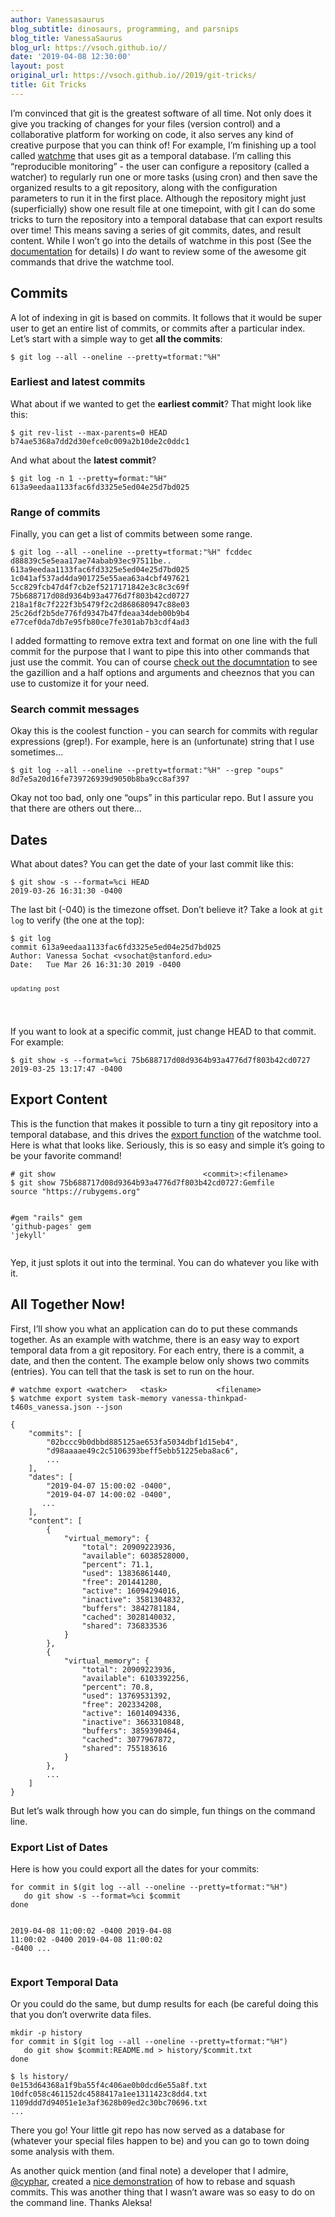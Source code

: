 ```yaml
---
author: Vanessasaurus
blog_subtitle: dinosaurs, programming, and parsnips
blog_title: VanessaSaurus
blog_url: https://vsoch.github.io//
date: '2019-04-08 12:30:00'
layout: post
original_url: https://vsoch.github.io//2019/git-tricks/
title: Git Tricks
---
```


<p>I’m convinced that git is the greatest software of all time. Not only does it give
you tracking of changes for your files (version control) and a collaborative platform
for working on code, it also serves any kind of creative purpose that you can think of!
For example, I’m finishing up a tool called <a href="https://www.github.com/vsoch/watchme">watchme</a> 
that uses git as a temporal database. I’m calling this “reproducible monitoring” - the 
user can configure a repository (called a watcher) to regularly run one or more tasks 
(using cron) and then save the organized results to a git repository, along with the configuration
parameters to run it in the first place. Although the repository might just (superficially) show
one result file at one timepoint, with git I can do some tricks to turn the repository
into a temporal database that can export results over time! This means saving a series
of git commits, dates, and result content. While I won’t go into the details of watchme in this post 
(See the <a href="https://vsoch.github.io/watchme">documentation</a> for details) I <em>do</em> want to 
review some of the awesome git commands that drive the watchme tool.</p>

<h2 id="commits">Commits</h2>

<p>A lot of indexing in git is based on commits. It follows that it would be super user to get an entire
list of commits, or commits after a particular index. Let’s start with a simple way to get <strong>all the commits</strong>:</p>

<div class="language-bash highlighter-rouge"><div class="highlight"><pre class="highlight"><code><span class="nv">$ </span>git log <span class="nt">--all</span> <span class="nt">--oneline</span> <span class="nt">--pretty</span><span class="o">=</span>tformat:<span class="s2">"%H"</span>
</code></pre></div></div>

<h3 id="earliest-and-latest-commits">Earliest and latest commits</h3>

<p>What about if we wanted to get the <strong>earliest commit</strong>? That might look like this:</p>

<div class="language-bash highlighter-rouge"><div class="highlight"><pre class="highlight"><code><span class="nv">$ </span>git rev-list <span class="nt">--max-parents</span><span class="o">=</span>0 HEAD
b74ae5368a7dd2d30efce0c009a2b10de2c0ddc1
</code></pre></div></div>

<p>And what about the <strong>latest commit</strong>?</p>

<div class="language-bash highlighter-rouge"><div class="highlight"><pre class="highlight"><code><span class="nv">$ </span>git log <span class="nt">-n</span> 1 <span class="nt">--pretty</span><span class="o">=</span>format:<span class="s2">"%H"</span>
613a9eedaa1133fac6fd3325e5ed04e25d7bd025
</code></pre></div></div>

<h3 id="range-of-commits">Range of commits</h3>

<p>Finally, you can get a list of commits between some range.</p>

<div class="language-bash highlighter-rouge"><div class="highlight"><pre class="highlight"><code><span class="nv">$ </span>git log <span class="nt">--all</span> <span class="nt">--oneline</span> <span class="nt">--pretty</span><span class="o">=</span>tformat:<span class="s2">"%H"</span> fcddec
d88839c5e5eaa17ae74abab93ec97511be..
613a9eedaa1133fac6fd3325e5ed04e25d7bd025
1c041af537ad4da901725e55aea63a4cbf497621
5cc829fcb47d4f7cb2ef5217171842e3c8c3c69f
75b688717d08d9364b93a4776d7f803b42cd0727
218a1f8c7f222f3b5479f2c2d868680947c88e03
25c26df2b5de776fd9347b47fdeaa34deb00b9b4
e77cef0da7db7e95fb80ce7fe301ab7b3cdf4ad3
</code></pre></div></div>

<p>I added formatting to remove extra text and format on one line with the full commit for the purpose that I
want to pipe this into other commands that just use the commit. You can of course <a href="https://git-scm.com/docs">check out the documntation</a>
to see the gazillion and a half options and arguments and cheeznos that you can use to customize it for your need.</p>

<h3 id="search-commit-messages">Search commit messages</h3>

<p>Okay this is the coolest function - you can search for commits with regular expressions (grep!). For example,
here is an (unfortunate) string that I use sometimes…</p>

<div class="language-bash highlighter-rouge"><div class="highlight"><pre class="highlight"><code><span class="nv">$ </span>git log <span class="nt">--all</span> <span class="nt">--oneline</span> <span class="nt">--pretty</span><span class="o">=</span>tformat:<span class="s2">"%H"</span> <span class="nt">--grep</span> <span class="s2">"oups"</span>
8d7e5a20d16fe739726939d9050b8ba9cc8af397
</code></pre></div></div>

<p>Okay not too bad, only one “oups” in this particular repo. But I assure you that there
are others out there…</p>

<h2 id="dates">Dates</h2>

<p>What about dates? You can get the date of your last commit like this:</p>

<div class="language-bash highlighter-rouge"><div class="highlight"><pre class="highlight"><code><span class="nv">$ </span>git show <span class="nt">-s</span> <span class="nt">--format</span><span class="o">=</span>%ci HEAD
2019-03-26 16:31:30 <span class="nt">-0400</span>
</code></pre></div></div>

<p>The last bit (-040) is the timezone offset. Don’t believe it? Take a look at <code class="highlighter-rouge">git log</code> to verify (the one at the top):</p>

<div class="language-bash highlighter-rouge"><div class="highlight"><pre class="highlight"><code><span class="nv">$ </span>git log
commit 613a9eedaa1133fac6fd3325e5ed04e25d7bd025
Author: Vanessa Sochat &lt;vsochat@stanford.edu&gt;
Date:   Tue Mar 26 16:31:30 2019 <span class="nt">-0400</span>

    updating post
</code></pre></div></div>

<p>If you want to look at a specific commit, just change HEAD to that commit. For example:</p>

<div class="language-bash highlighter-rouge"><div class="highlight"><pre class="highlight"><code><span class="nv">$ </span>git show <span class="nt">-s</span> <span class="nt">--format</span><span class="o">=</span>%ci 75b688717d08d9364b93a4776d7f803b42cd0727
2019-03-25 13:17:47 <span class="nt">-0400</span>
</code></pre></div></div>

<h2 id="export-content">Export Content</h2>

<p>This is the function that makes it possible to turn a tiny git repository into a temporal database,
and this drives the <a href="https://vsoch.github.io/watchme/getting-started/index.html#how-do-i-export-data">export function</a> of the watchme tool.
Here is what that looks like. Seriously, this is so easy and simple it’s going to be your favorite command!</p>

<div class="language-bash highlighter-rouge"><div class="highlight"><pre class="highlight"><code><span class="c"># git show                                 &lt;commit&gt;:&lt;filename&gt;</span>
<span class="nv">$ </span>git show 75b688717d08d9364b93a4776d7f803b42cd0727:Gemfile
<span class="nb">source</span> <span class="s2">"https://rubygems.org"</span>

<span class="c">#gem "rails"</span>
gem <span class="s1">'github-pages'</span>
gem <span class="s1">'jekyll'</span>
</code></pre></div></div>

<p>Yep, it just splots it out into the terminal. You can do whatever you like with it.</p>

<h2 id="all-together-now">All Together Now!</h2>

<p>First, I’ll show you what an application can do to put these commands together. As an example with 
watchme, there is an easy way to export temporal data from a git repository. For each entry, there is a commit,
 a date, and then the content. The example below only shows two commits (entries). You can
tell that the task is set to run on the hour.</p>

<div class="language-bash highlighter-rouge"><div class="highlight"><pre class="highlight"><code><span class="c"># watchme export &lt;watcher&gt;   &lt;task&gt;           &lt;filename&gt;</span>
<span class="nv">$ </span>watchme <span class="nb">export </span>system task-memory vanessa-thinkpad-t460s_vanessa.json <span class="nt">--json</span>
</code></pre></div></div>
<div class="language-python highlighter-rouge"><div class="highlight"><pre class="highlight"><code><span class="p">{</span>
    <span class="s">"commits"</span><span class="p">:</span> <span class="p">[</span>
        <span class="s">"02bccc9b0dbbd885125ae653fa5034dbf1d15eb4"</span><span class="p">,</span>
        <span class="s">"d98aaaae49c2c5106393beff5ebb51225eba8ac6"</span><span class="p">,</span>
        <span class="o">...</span>
    <span class="p">],</span>
    <span class="s">"dates"</span><span class="p">:</span> <span class="p">[</span>
        <span class="s">"2019-04-07 15:00:02 -0400"</span><span class="p">,</span>
        <span class="s">"2019-04-07 14:00:02 -0400"</span><span class="p">,</span>
       <span class="o">...</span>
    <span class="p">],</span>
    <span class="s">"content"</span><span class="p">:</span> <span class="p">[</span>
        <span class="p">{</span>
            <span class="s">"virtual_memory"</span><span class="p">:</span> <span class="p">{</span>
                <span class="s">"total"</span><span class="p">:</span> <span class="mi">20909223936</span><span class="p">,</span>
                <span class="s">"available"</span><span class="p">:</span> <span class="mi">6038528000</span><span class="p">,</span>
                <span class="s">"percent"</span><span class="p">:</span> <span class="mf">71.1</span><span class="p">,</span>
                <span class="s">"used"</span><span class="p">:</span> <span class="mi">13836861440</span><span class="p">,</span>
                <span class="s">"free"</span><span class="p">:</span> <span class="mi">201441280</span><span class="p">,</span>
                <span class="s">"active"</span><span class="p">:</span> <span class="mi">16094294016</span><span class="p">,</span>
                <span class="s">"inactive"</span><span class="p">:</span> <span class="mi">3581304832</span><span class="p">,</span>
                <span class="s">"buffers"</span><span class="p">:</span> <span class="mi">3842781184</span><span class="p">,</span>
                <span class="s">"cached"</span><span class="p">:</span> <span class="mi">3028140032</span><span class="p">,</span>
                <span class="s">"shared"</span><span class="p">:</span> <span class="mi">736833536</span>
            <span class="p">}</span>
        <span class="p">},</span>
        <span class="p">{</span>
            <span class="s">"virtual_memory"</span><span class="p">:</span> <span class="p">{</span>
                <span class="s">"total"</span><span class="p">:</span> <span class="mi">20909223936</span><span class="p">,</span>
                <span class="s">"available"</span><span class="p">:</span> <span class="mi">6103392256</span><span class="p">,</span>
                <span class="s">"percent"</span><span class="p">:</span> <span class="mf">70.8</span><span class="p">,</span>
                <span class="s">"used"</span><span class="p">:</span> <span class="mi">13769531392</span><span class="p">,</span>
                <span class="s">"free"</span><span class="p">:</span> <span class="mi">202334208</span><span class="p">,</span>
                <span class="s">"active"</span><span class="p">:</span> <span class="mi">16014094336</span><span class="p">,</span>
                <span class="s">"inactive"</span><span class="p">:</span> <span class="mi">3663310848</span><span class="p">,</span>
                <span class="s">"buffers"</span><span class="p">:</span> <span class="mi">3859390464</span><span class="p">,</span>
                <span class="s">"cached"</span><span class="p">:</span> <span class="mi">3077967872</span><span class="p">,</span>
                <span class="s">"shared"</span><span class="p">:</span> <span class="mi">755183616</span>
            <span class="p">}</span>
        <span class="p">},</span>
        <span class="o">...</span>
    <span class="p">]</span>
<span class="p">}</span>
</code></pre></div></div>

<p>But let’s walk through how you can do simple, fun things on the command line.</p>

<h3 id="export-list-of-dates">Export List of Dates</h3>

<p>Here is how you could export all the dates for your commits:</p>

<div class="language-bash highlighter-rouge"><div class="highlight"><pre class="highlight"><code><span class="k">for </span>commit <span class="k">in</span> <span class="k">$(</span>git log <span class="nt">--all</span> <span class="nt">--oneline</span> <span class="nt">--pretty</span><span class="o">=</span>tformat:<span class="s2">"%H"</span><span class="k">)</span>
   <span class="k">do </span>git show <span class="nt">-s</span> <span class="nt">--format</span><span class="o">=</span>%ci <span class="nv">$commit</span>
<span class="k">done

</span>2019-04-08 11:00:02 <span class="nt">-0400</span>
2019-04-08 11:00:02 <span class="nt">-0400</span>
2019-04-08 11:00:02 <span class="nt">-0400</span>
...
</code></pre></div></div>

<h3 id="export-temporal-data">Export Temporal Data</h3>

<p>Or you could do the same, but dump results for each (be careful doing this that
you don’t overwrite data files.</p>

<div class="language-bash highlighter-rouge"><div class="highlight"><pre class="highlight"><code>mkdir <span class="nt">-p</span> <span class="nb">history
</span><span class="k">for </span>commit <span class="k">in</span> <span class="k">$(</span>git log <span class="nt">--all</span> <span class="nt">--oneline</span> <span class="nt">--pretty</span><span class="o">=</span>tformat:<span class="s2">"%H"</span><span class="k">)</span>
   <span class="k">do </span>git show <span class="nv">$commit</span>:README.md <span class="o">&gt;</span> <span class="nb">history</span>/<span class="nv">$commit</span>.txt
<span class="k">done</span>
</code></pre></div></div>
<div class="language-bash highlighter-rouge"><div class="highlight"><pre class="highlight"><code><span class="nv">$ </span><span class="nb">ls history</span>/
0e153d64368a1f9ba55f4c406ae0b0dcd6e55a8f.txt
10dfc058c461152dc4588417a1ee1311423c8dd4.txt
1109ddd7d94051e1e3af3628b09ed2c30bc70696.txt
...
</code></pre></div></div>

<p>There you go! Your little git repo has now served as a database for (whatever your
special files happen to be) and you can go to town doing some analysis with them.</p>

<p>As another quick mention (and final note) a developer that I admire, <a href="https://github.com/cyphar">@cyphar</a>,
created a <a href="https://asciinema.org/a/Cfl6HLqYxpcUfRbBli6SbF5Gg">nice demonstration</a> of how to 
rebase and squash commits. This was another thing that I wasn’t aware was so easy 
to do on the command line. Thanks Aleksa!</p>
